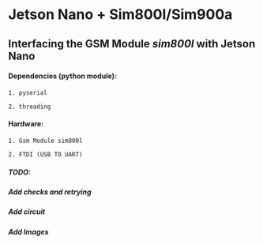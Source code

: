 # Jetson Nano + Sim800l/Sim900a

## Interfacing the GSM Module *sim800l* with Jetson Nano

#### Dependencies (python module):

`1. pyserial`

`2. threading`

#### Hardware:

`1. Gsm Module sim800l`

`2. FTDI (USB TO UART)`

##### TODO:
##### Add checks and retrying 
##### Add circuit
##### Add Images

